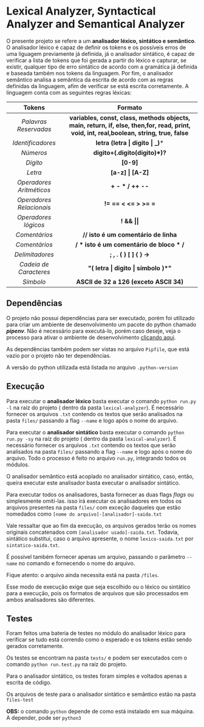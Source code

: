 # Lexical Analyzer, Syntactical Analyzer and Semantical Analyzer

O presente projeto se refere a um **analisador léxico, sintático e semântico**. O analisador léxico é capaz de definir os tokens e os possíveis erros de uma liguagem previamente já definida, já o analisador sintático, é capaz de verificar a lista de tokens que foi gerada a partir do léxico e capturar, se existir, qualquer tipo de erro sintático de acordo com a gramática já definida e baseada também nos tokens da linguagem. Por fim, o analisador semântico analisa a semântica da escrita de acordo com as regras definidas da linguagem, afim de verificar se está escrita corretamente. A linguagem conta com as seguintes regras léxicas:

| Tokens                           | Formato                 |
|:--------------------------------:|:-----------------------:|
| *Palavras Reservadas*          | **variables, const, class, methods objects, main, return, if, else, then,for, read, print, void, int, real,boolean, string, true, false**    |
| *Identificadores*              | **letra (letra \| digito \| _)***   |
| *Números*                      | **digito+(.digito(digito)*)?**    |
| *Dígito*                       | **[0-9]**    |
| *Letra*                        | **[a-z] \| [A-Z]**    |
| *Operadores Aritméticos*       | **+ - * / ++ --**    |
| *Operadores Relacionais*       | **!= == < <= > >= =**    |
| *Operadores lógicos*           | **! && \|\|**    |
| *Comentários*                  | **// isto é um comentário de linha**|
| *Comentários*                  | **/ * isto é um comentário de bloco * /**|
| *Delimitadores*                | **; , . ( ) [ ] { } ->**    |
| *Cadeia de Caracteres*         | **"( letra \| digito \| símbolo )*"**    |
| *Símbolo*                      | **ASCII de 32 a 126 (exceto ASCII 34)**    |

## Dependências
O projeto não possui dependências para ser executado, porém foi utilizado para criar um ambiente de desenvolvimento um pacote do python chamado ***pipenv***. Não é necessário para executá-lo, porém caso deseje, veja o processo para ativar o ambiente de desenvolvimento [clicando aqui](https://willemallan.com.br/aprendendo-a-utilizar-o-pipenv/).

As dependências também podem ser vistas no arquivo `Pipfile`, que está vazio por o projeto não ter dependências.

A versão do python utilizada está listada no arquivo ```.python-version```

## Execução

Para executar o **analisador léxico** basta executar o comando `python run.py -l` na raíz do projeto ( dentro da pasta `lexical-analyzer`). É necessário fornecer os arquivos `.txt` contendo os textos que serão analisados na pasta `files/` passando a flag `--name` e logo após o nome do arquivo.

Para executar o **analisador sintático** basta executar o comando `python run.py -sy` na raíz do projeto ( dentro da pasta `lexical-analyzer`). É necessário fornecer os arquivos `.txt` contendo os textos que serão analisados na pasta `files/` passando a flag `--name` e logo após o nome do arquivo.
Todo o processo é feito no arquivo `run.py`, integrando todos os módulos.

O analisador semântico está acoplado no analisador sintático, caso, então, queira executar este analisador basta executar o analisador sintático.

Para executar todos os analisadores, basta fornecer as duas flags *flags* ou simplesmente omití-las. isso irá executar os analisadores em todos os arquivos presentes na pasta `files/` com exceção daqueles que estão nomedados como `[nome do arquivo]-[analisador]-saida.txt`

Vale ressaltar que ao fim da execução, os arquivos gerados terão os nomes originais concatenados com `[analisador usado]-saida.txt`. Todavia, sintático substitui, caso o arquivo apresente, o nome `lexico-saida.txt` por `sintatico-saida.txt`.

É possível também fornecer apenas um arquivo, passando o parâmetro `--name` no comando e fornecendo o nome do arquivo.

Fique atento: o arquivo ainda necessita está na pasta `/files`.

Esse modo de execução exige que seja escolhido ou o léxico ou sintático para a execução, pois os formatos de arquivos que são processados em ambos analisadores são diferentes.


## Testes
Foram feitos uma bateria de testes no módulo do analisador  léxico para verificar se tudo está correndo como o esperado e os tokens estão sendo gerados corretamente.

Os testes se encontram na pasta `tests/` e podem ser executados com o comando `python run.test.py` na raíz do projeto.

Para o analisador sintático, os testes foram simples e voltados apenas a escrita de código.

Os arquivos de teste para o analisador sintático e semântico estão na pasta `files-test`

**OBS:** o comando `python` depende de como está instalado em sua máquina. A depender, pode ser `python3`

